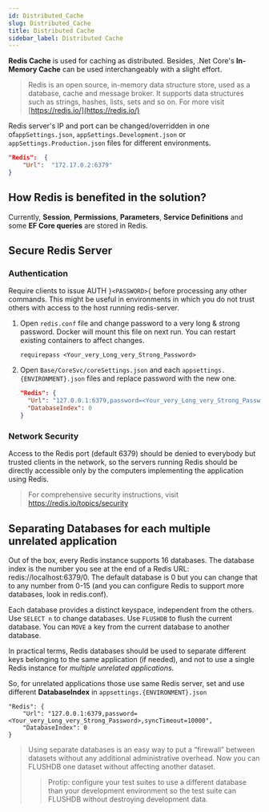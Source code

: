 ```yaml
---
id: Distributed_Cache
slug: Distributed_Cache
title: Distributed Cache
sidebar_label: Distributed Cache
---
```


**Redis Cache** is used for caching as distributed. Besides, .Net Core's **In-Memory Cache** can be used interchangeably with a slight effort.

> Redis is an open source, in-memory data structure store, used as a database, cache and message broker. It supports data structures such as strings, hashes, lists, sets and so on. For more visit [https://redis.io/](https://redis.io/)

Redis server's IP and port can be changed/overridden in one of`appSettings.json`, `appSettings.Development.json` or `appSettings.Production.json` files for different environments.

```json
"Redis":  {  
	"Url":  "172.17.0.2:6379"  
}
```

## How Redis is benefited in the solution?

Currently, **Session**, **Permissions**, **Parameters**, **Service Definitions** and some **EF Core queries** are stored in Redis.

## Secure Redis Server

### Authentication

Require clients to issue AUTH `}<PASSWORD>{` before processing any other commands.
This might be useful in environments in which you do not trust others with access to the host running redis-server.

1) Open `redis.conf` file and change password to a very long & strong
password. Docker will mount this file on next run. You can restart existing containers to affect changes.

   ```
   requirepass <Your_very_Long_very_Strong_Password>
   ```

2) Open `Base/CoreSvc/coreSettings.json` and each `appsettings.{ENVIRONMENT}.json` files and replace password with the new one.

   ```json
   "Redis": {
     "Url": "127.0.0.1:6379,password=<Your_very_Long_very_Strong_Password>,syncTimeout=10000",
     "DatabaseIndex": 0
   }
   ```

### Network Security

Access to the Redis port (default 6379) should be denied to everybody but trusted clients in the network, so the servers running Redis should be directly accessible only by the computers implementing the application using Redis.

> For comprehensive security instructions, visit https://redis.io/topics/security

## Separating Databases for each multiple unrelated application

Out of the box, every Redis instance supports 16 databases. The database index is the number you see at the end of a Redis URL: redis://localhost:6379/0. The default database is 0 but you can change that to any number from 0-15 (and you can configure Redis to support more databases, look in redis.conf).

Each database provides a distinct keyspace, independent from the others.
Use `SELECT n` to change databases. Use `FLUSHDB` to flush the current database. You can `MOVE` a key from the current database to another database.

In practical terms, Redis databases should be used to separate different keys belonging to the same application (if needed), and not to use a single Redis instance for *multiple unrelated applications*.

So, for unrelated applications those use same Redis server, set and use different **DatabaseIndex** in `appsettings.{ENVIRONMENT}.json`

```
"Redis": {
	"Url": "127.0.0.1:6379,password=<Your_very_Long_very_Strong_Password>,syncTimeout=10000",
	"DatabaseIndex": 0
}
```

> Using separate databases is an easy way to put a “firewall” between datasets without any additional administrative overhead. Now you can FLUSHDB one dataset without affecting another dataset.
> > Protip: configure your test suites to use a different database than your development environment so the test suite can FLUSHDB without destroying development data.
